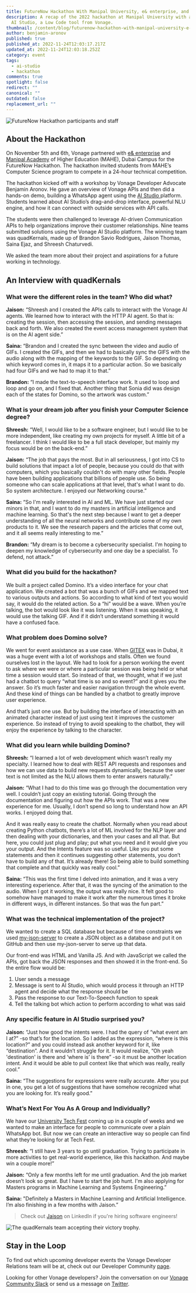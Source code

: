 ```yaml
---
title: FutureNow Hackathon With Manipal University, e& enterprise, and Vonage
description: A recap of the 2022 hackathon at Manipal University with a demo of
  AI Studio, a Low Code tool from Vonage.
thumbnail: /content/blog/futurenow-hackathon-with-manipal-university-e-enterprise-and-vonage/futurenow-hackathon.png
author: benjamin-aronov
published: true
published_at: 2022-11-24T12:03:17.217Z
updated_at: 2022-11-24T12:03:18.252Z
category: event
tags:
  - ai-studio
  - hackathon
comments: true
spotlight: false
redirect: ""
canonical: ""
outdated: false
replacement_url: ""
---
```

![FutureNow Hackathon participants and staff](/content/blog/futurenow-hackathon-with-manipal-university-e-enterprise-and-vonage/manipal-hackathon.jpeg "FutureNow Hackathon participants and staff")

## About the Hackathon

On November 5th and 6th, Vonage partnered with [e& enterprise](https://www.eandenterprise.com/) and [Manipal Academy](https://www.manipaldubai.com/) of Higher Education (MAHE), Dubai Campus for the FutureNow Hackathon. The hackathon invited students from MAHE’s Computer Science program to compete in a 24-hour technical competition.

The hackathon kicked off with a workshop by Vonage Developer Advocate Benjamin Aronov. He gave an overview of Vonage APIs and then did a hands-on demo, building a WhatsApp agent using the [AI Studio ](https://studio.docs.ai.vonage.com/)platform. Students learned about AI Studio’s drag-and-drop interface, powerful NLU engine, and how it can connect with outside services with API calls.

The students were then challenged to leverage AI-driven Communication APIs to help organizations improve their customer relationships. Nine teams submitted solutions using the Vonage AI Studio platform. The winning team was quadKernals, made up of Brandon Savio Rodrigues, Jaison Thomas, Saina Ejaz, and Shreesh Chaturvedi.

We asked the team more about their project and aspirations for a future working in technology.

## A﻿n Interview with quadKernals

### What were the different roles in the team? Who did what?

**Jaison:** “Shreesh and I created the APIs calls to interact with the Vonage AI agents. We learned how to interact with the HTTP AI agent. So that is: creating the session, then accessing the session, and sending messages back and forth. We also created the event access management system that is on the AI agent side.”

**Saina:** “Brandon and I created the sync between the video and audio of GIFs. I created the GIFs, and then we had to basically sync the GIFS with the audio along with the mapping of the keywords to the GIF. So depending on which keyword comes in, it maps it to a particular action. So we basically had four GIFs and we had to map it to that.”

**Brandon:** “I made the text-to-speech interface work. It used to loop and loop and go on, and I fixed that. Another thing that Sonia did was design each of the states for Domino, so the artwork was custom.”

### What is your dream job after you finish your Computer Science degree?

**Shreesh:** “Well, I would like to be a software engineer, but I would like to be more independent, like creating my own projects for myself. A little bit of a freelancer. I think I would like to be a full stack developer, but mainly my focus would be on the back-end.”

**Jaison:** “The job that pays the most. But in all seriousness, I got into CS to build solutions that impact a lot of people, because you could do that with computers, which you basically couldn't do with many other fields. People have been building applications that billions of people use. So being someone who can scale applications at that level, that's what I want to do. So system architecture. I enjoyed our Networking course.”

**Saina:** “So I'm really interested in AI and ML. We have just started our minors in that, and I want to do my masters in artificial intelligence and machine learning. So that's the next step because I want to get a deeper understanding of all the neural networks and contribute some of my own products to it. We see the research papers and the articles that come out, and it all seems really interesting to me.”

**Brandon:** “My dream is to become a cybersecurity specialist. I'm hoping to deepen my knowledge of cybersecurity and one day be a specialist. To defend, not attack.”

### W﻿hat did you build for the hackathon?

We built a project called Domino. It’s a video interface for your chat application. We created a bot that was a bunch of GIFs and we mapped text to various outputs and actions. So according to what kind of text you would say, it would do the related action. So a “hi” would be a wave. When you’re talking, the bot would look like it was listening. When it was speaking, it would use the talking GIF. And if it didn’t understand something it would have a confused face.

<youtube id="Dai2ZxVOm7s"></youtube>

### What problem does Domino solve?

We went for event assistance as a use case. When [GITEX](https://www.gitex.com/) was in Dubai, it was a huge event with a lot of workshops and stalls. Often we found ourselves lost in the layout. We had to look for a person working the event to ask where we were or where a particular session was being held or what time a session would start. So instead of that, we thought, what if we just had a chatbot to query “what time is so and so event?” and it gives you the answer. So it’s much faster and easier navigation through the whole event. And these kind of things can be handled by a chatbot to greatly improve user experience.

And that’s just one use. But by building the interface of interacting with an animated character instead of just using text it improves the customer experience. So instead of trying to avoid speaking to the chatbot, they will enjoy the experience by talking to the character.

### What did you learn while building Domino?

**Shreesh:** “I learned a lot of web development which wasn’t really my specialty. I learned how to deal with REST API requests and responses and how we can use data to build new requests dynamically, because the user text is not limited as the NLU allows them to enter answers naturally.” 

**Jaison:** “What I had to do this time was go through the documentation very well. I couldn’t just copy an existing tutorial. Going through the documentation and figuring out how the APIs work. That was a new experience for me. Usually, I don’t spend so long to understand how an API works. I enjoyed doing that. 

And it was really easy to create the chatbot. Normally when you read about creating Python chatbots, there’s a lot of ML involved for the NLP layer and then dealing with your dictionaries, and then your cases and all that. But here, you could just plug and play; put what you need and it would give you your output. And the Intents feature was so useful. Like you put some statements and then it continues suggesting other statements, you don’t have to build any of that. It’s already there! So being able to build something that complete and that quickly was really cool.”

**Saina:** “This was the first time I delved into animation, and it was a very interesting experience. After that, it was the syncing of the animation to the audio. When I got it working, the output was really nice. It felt good to somehow have managed to make it work after the numerous times it broke in different ways, in different instances. So that was the fun part.”

### What was the technical implementation of the project?

We wanted to create a SQL database but because of time constraints we used [my-json-server](https://my-json-server.typicode.com/) to create a JSON object as a database and put it on GitHub and then use my-json-server to serve up that data. 

Our front-end was HTML and Vanilla JS. And with JavaScript we called the APIs, got back the JSON responses and then showed it in the front-end. So the entire flow would be:

1. User sends a message
2. Message is sent to AI Studio, which would process it through an HTTP agent and decide what the response should be 
3. Pass the response to our Text-To-Speech function to speak
4. Tell the talking bot which action to perform according to what was said

### Any specific feature in AI Studio surprised you?

**Jaison:** “Just how good the intents were. I had the query of “what event am I at?” -so that’s for the location. So I added as the expression, “where is this location?” and you could instead ask another keyword for it, like “destination”. And it wouldn’t struggle for it. It would realize, “Oh yeah 'destination' is there and ‘where is’ is there” -so it must be another location intent. And it would be able to pull context like that which was really, really cool.”

**Saina:** “The suggestions for expressions were really accurate. After you put in one, you get a lot of suggestions that have somehow recognized what you are looking for. It’s really good.”

### What’s Next For You As A Group and Individually?

We have our [University Tech Fest](https://technovanzadxb.web.app/html/index.html) coming up in a couple of weeks and we wanted to make an interface for people to communicate over a plain WhatsApp bot. But now we can create an interactive way so people can find what they’re looking for at Tech Fest.

**Shreesh**: “I still have 3 years to go until graduation. Trying to participate in more activities to get real-world experience, like this hackathon. And maybe win a couple more!”

**Jaison:** “Only a few months left for me until graduation. And the job market doesn’t look so great. But I have to start the job hunt. I'm also applying for Masters programs in Machine Learning and Systems Engineering.”

**Saina:** "Definitely a Masters in Machine Learning and Artificial Intelligence. I’m also finishing in a few months with Jaison.”

> C﻿heck out [Jaison](https://www.linkedin.com/in/jaison-thomas-57734822b/) on LinkedIn if you're hiring software engineers!

![The quadKernals team accepting their victory trophy.](/content/blog/futurenow-hackathon-with-manipal-university-e-enterprise-and-vonage/img_4452.jpg "The quadKernals team accepting their victory trophy.")

## S﻿tay in the Loop

To find out which upcoming developer events the Vonage Developer Relations team will be at, check out our Developer Community [page](https://developer.vonage.com/community).

Looking for other Vonage developers? Join the conversation on our [Vonage Community Slack](https://developer.vonage.com/community/slack) or send us a message on [Twitter](https://twitter.com/VonageDev).
